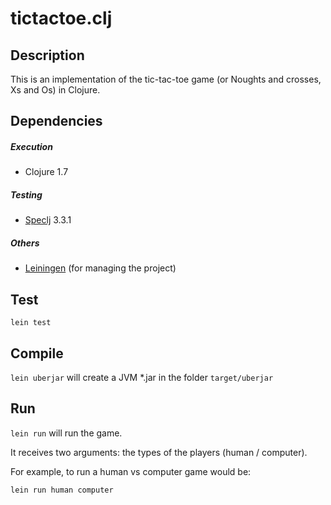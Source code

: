 # tictactoe.clj

## Description

This is an implementation of the tic-tac-toe game (or Noughts and crosses, Xs and Os) in Clojure.

## Dependencies

##### Execution
* Clojure 1.7

##### Testing
* [Speclj][speclj] 3.3.1

[speclj]: https://github.com/slagyr/speclj

##### Others
* [Leiningen][lein] (for managing the project)

[lein]: http://leiningen.org/

## Test

`lein test`

## Compile

`lein uberjar` will create a JVM *.jar in the folder `target/uberjar`

## Run

`lein run` will run the game. 

It receives two arguments: the types of the players (human / computer).

For example, to run a human vs computer game would be:

`lein run human computer`
